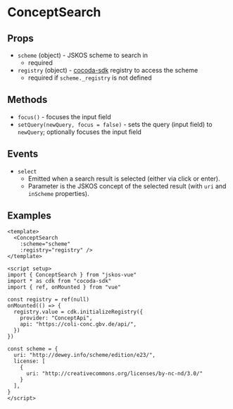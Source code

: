 # ConceptSearch

## Props
- `scheme` (object) - JSKOS scheme to search in
  - required
- `registry` (object) - [cocoda-sdk](https://github.com/gbv/cocoda-sdk) registry to access the scheme
  - required if `scheme._registry` is not defined

## Methods
- `focus()` - focuses the input field
- `setQuery(newQuery, focus = false)` - sets the query (input field) to `newQuery`; optionally focuses the input field

## Events
- `select`
  - Emitted when a search result is selected (either via click or enter).
  - Parameter is the JSKOS concept of the selected result (with `uri` and `inScheme` properties).

## Examples

<script setup>
import ConceptSearch from "../../src/components/ConceptSearch.vue"
import * as cdk from "cocoda-sdk"
import { ref, onMounted } from "vue"

const registry = ref(null)
onMounted(() => {
  registry.value = cdk.initializeRegistry({
    provider: "ConceptApi",
    api: "https://coli-conc.gbv.de/api/",
  })
})

const scheme = {
  uri: "http://dewey.info/scheme/edition/e23/",
  license: [
    {
      uri: "http://creativecommons.org/licenses/by-nc-nd/3.0/"
    }
  ],
}
</script>

<ConceptSearch
  :scheme="scheme"
  :registry="registry" />

```vue
<template>
  <ConceptSearch
    :scheme="scheme"
    :registry="registry" />
</template>

<script setup>
import { ConceptSearch } from "jskos-vue"
import * as cdk from "cocoda-sdk"
import { ref, onMounted } from "vue"

const registry = ref(null)
onMounted(() => {
  registry.value = cdk.initializeRegistry({
    provider: "ConceptApi",
    api: "https://coli-conc.gbv.de/api/",
  })
})

const scheme = {
  uri: "http://dewey.info/scheme/edition/e23/",
  license: [
    {
      uri: "http://creativecommons.org/licenses/by-nc-nd/3.0/"
    }
  ],
}
</script>
```
